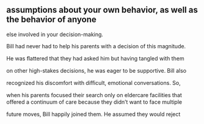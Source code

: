 ## assumptions about your own behavior, as well as the behavior of anyone

else involved in your decision-making.

Bill had never had to help his parents with a decision of this magnitude.

He was ﬂattered that they had asked him but having tangled with them

on other high-stakes decisions, he was eager to be supportive. Bill also

recognized his discomfort with diﬃcult, emotional conversations. So,

when his parents focused their search only on eldercare facilities that oﬀered a continuum of care because they didn’t want to face multiple

future moves, Bill happily joined them. He assumed they would reject